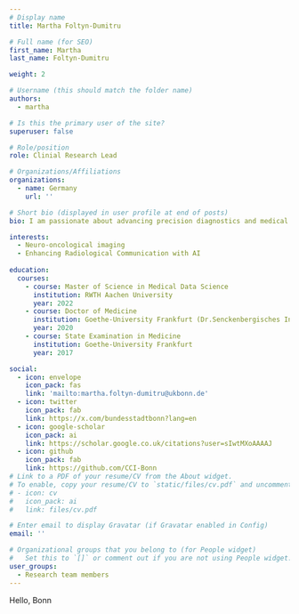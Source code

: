 ```yaml
---
# Display name
title: Martha Foltyn-Dumitru

# Full name (for SEO)
first_name: Martha
last_name: Foltyn-Dumitru

weight: 2

# Username (this should match the folder name)
authors:
  - martha

# Is this the primary user of the site?
superuser: false

# Role/position
role: Clinial Research Lead

# Organizations/Affiliations
organizations:
  - name: Germany
    url: ''

# Short bio (displayed in user profile at end of posts)
bio: I am passionate about advancing precision diagnostics and medical imaging through innovative applications of artificial intelligence. My focus lies in improving patient care, fostering interdisciplinary collaboration, and translating research into impactful healthcare solutions.

interests:
  - Neuro-oncological imaging
  - Enhancing Radiological Communication with AI
    
education:
  courses:
    - course: Master of Science in Medical Data Science
      institution: RWTH Aachen University
      year: 2022
    - course: Doctor of Medicine
      institution: Goethe-University Frankfurt (Dr.Senckenbergisches Institut für Neuroonkologie)
      year: 2020
    - course: State Examination in Medicine
      institution: Goethe-University Frankfurt
      year: 2017

social:
  - icon: envelope
    icon_pack: fas
    link: 'mailto:martha.foltyn-dumitru@ukbonn.de'
  - icon: twitter
    icon_pack: fab
    link: https://x.com/bundesstadtbonn?lang=en
  - icon: google-scholar
    icon_pack: ai
    link: https://scholar.google.co.uk/citations?user=sIwtMXoAAAAJ
  - icon: github
    icon_pack: fab
    link: https://github.com/CCI-Bonn
# Link to a PDF of your resume/CV from the About widget.
# To enable, copy your resume/CV to `static/files/cv.pdf` and uncomment the lines below.
# - icon: cv
#   icon_pack: ai
#   link: files/cv.pdf

# Enter email to display Gravatar (if Gravatar enabled in Config)
email: ''

# Organizational groups that you belong to (for People widget)
#   Set this to `[]` or comment out if you are not using People widget.
user_groups:
  - Research team members
---
```


Hello, Bonn
